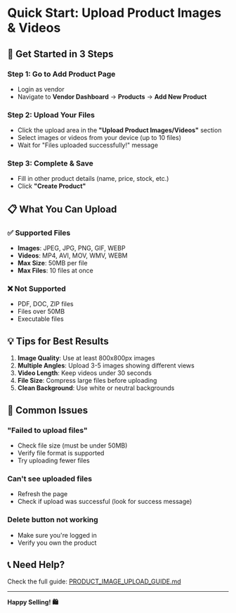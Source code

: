 # Quick Start: Upload Product Images & Videos

## 🚀 Get Started in 3 Steps

### Step 1: Go to Add Product Page
- Login as vendor
- Navigate to **Vendor Dashboard** → **Products** → **Add New Product**

### Step 2: Upload Your Files
- Click the upload area in the **"Upload Product Images/Videos"** section
- Select images or videos from your device (up to 10 files)
- Wait for "Files uploaded successfully!" message

### Step 3: Complete & Save
- Fill in other product details (name, price, stock, etc.)
- Click **"Create Product"**

## 📋 What You Can Upload

### ✅ Supported Files
- **Images**: JPEG, JPG, PNG, GIF, WEBP
- **Videos**: MP4, AVI, MOV, WMV, WEBM
- **Max Size**: 50MB per file
- **Max Files**: 10 files at once

### ❌ Not Supported
- PDF, DOC, ZIP files
- Files over 50MB
- Executable files

## 💡 Tips for Best Results

1. **Image Quality**: Use at least 800x800px images
2. **Multiple Angles**: Upload 3-5 images showing different views
3. **Video Length**: Keep videos under 30 seconds
4. **File Size**: Compress large files before uploading
5. **Clean Background**: Use white or neutral backgrounds

## 🔧 Common Issues

### "Failed to upload files"
- Check file size (must be under 50MB)
- Verify file format is supported
- Try uploading fewer files

### Can't see uploaded files
- Refresh the page
- Check if upload was successful (look for success message)

### Delete button not working
- Make sure you're logged in
- Verify you own the product

## 📞 Need Help?

Check the full guide: [PRODUCT_IMAGE_UPLOAD_GUIDE.md](./PRODUCT_IMAGE_UPLOAD_GUIDE.md)

---

**Happy Selling! 🛍️**
